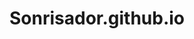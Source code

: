 # Sonrisador.github.io
<html>
  <script type="text/javascript">
var List = ["Clare","Lily];
  console.log(List[1]);
</script>
</html>
